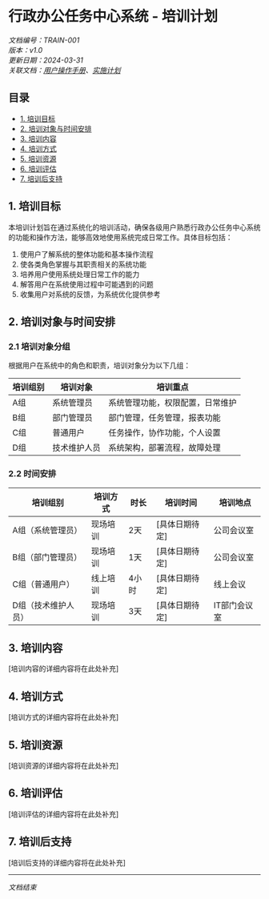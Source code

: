 # 行政办公任务中心系统 - 培训计划

*文档编号：TRAIN-001*  
*版本：v1.0*  
*更新日期：2024-03-31*  
*关联文档：[用户操作手册](../user/USER_MANUAL.md)、[实施计划](../design/IMPLEMENTATION_PLAN.md)*

## 目录

- [1. 培训目标](#1-培训目标)
- [2. 培训对象与时间安排](#2-培训对象与时间安排)
- [3. 培训内容](#3-培训内容)
- [4. 培训方式](#4-培训方式)
- [5. 培训资源](#5-培训资源)
- [6. 培训评估](#6-培训评估)
- [7. 培训后支持](#7-培训后支持)

## 1. 培训目标

本培训计划旨在通过系统化的培训活动，确保各级用户熟悉行政办公任务中心系统的功能和操作方法，能够高效地使用系统完成日常工作。具体目标包括：

1. 使用户了解系统的整体功能和基本操作流程
2. 使各类角色掌握与其职责相关的系统功能
3. 培养用户使用系统处理日常工作的能力
4. 解答用户在系统使用过程中可能遇到的问题
5. 收集用户对系统的反馈，为系统优化提供参考

## 2. 培训对象与时间安排

### 2.1 培训对象分组

根据用户在系统中的角色和职责，培训对象分为以下几组：

| 培训组别 | 培训对象 | 培训重点 |
|---------|---------|---------|
| A组 | 系统管理员 | 系统管理功能，权限配置，日常维护 |
| B组 | 部门管理员 | 部门管理，任务管理，报表功能 |
| C组 | 普通用户 | 任务操作，协作功能，个人设置 |
| D组 | 技术维护人员 | 系统架构，部署流程，故障处理 |

### 2.2 时间安排

| 培训组别 | 培训方式 | 时长 | 培训时间 | 培训地点 |
|---------|---------|-----|---------|---------|
| A组（系统管理员） | 现场培训 | 2天 | [具体日期待定] | 公司会议室 |
| B组（部门管理员） | 现场培训 | 1天 | [具体日期待定] | 公司会议室 |
| C组（普通用户） | 线上培训 | 4小时 | [具体日期待定] | 线上会议 |
| D组（技术维护人员） | 现场培训 | 3天 | [具体日期待定] | IT部门会议室 |

## 3. 培训内容

[培训内容的详细内容将在此处补充]

## 4. 培训方式

[培训方式的详细内容将在此处补充]

## 5. 培训资源

[培训资源的详细内容将在此处补充]

## 6. 培训评估

[培训评估的详细内容将在此处补充]

## 7. 培训后支持

[培训后支持的详细内容将在此处补充]

---

*文档结束* 